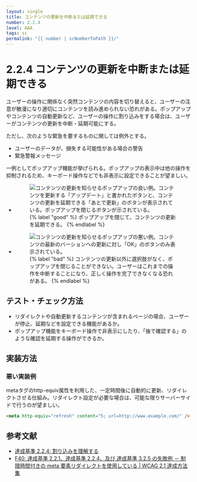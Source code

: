 ```yaml
---
layout: single
title: コンテンツの更新を中断または延期できる
number: 2.2.4
level: AAA
tags: sc
permalink: "{{ number | scNumberToPath }}/"
---
```


# 2.2.4 コンテンツの更新を中断または延期できる

ユーザーの操作に関係なく突然コンテンツの内容を切り替えると、ユーザーの注意が散漫になり適切にコンテンツを読み進められない恐れがある。ポップアップやコンテンツの自動更新など、ユーザーの操作に割り込みをする場合は、ユーザーがコンテンツの更新を中断・延期可能にする。

ただし、次のような緊急を要するものに関しては例外とする。

- ユーザーのデータが、損失する可能性がある場合の警告
- 緊急警報メッセージ

一例としてポップアップ機能が挙げられる。ポップアップの表示中は他の操作を抑制されるため、キーボード操作などでも非表示に設定できることが望ましい。

<ul class="Figurelist">
<li>
<figure>
<img src="/img/2/2/4/2.2.4_ok.svg" alt="コンテンツの更新を知らせるポップアップの良い例。コンテンツを更新する「アップデート」と書かれたボタンと、コンテンツの更新を延期できる「あとで更新」のボタンが表示されている。ポップアップを閉じるボタンが示されている。" />
<figcaption>
{% label "good" %}
ポップアップを閉じて、コンテンツの更新を延期できる。
{% endlabel %}
</figcaption>
</figure>
</li>
<li>
<figure>
<img src="/img/2/2/4/2.2.4_ng.svg" alt="コンテンツの更新を知らせるポップアップの悪い例。コンテンツの最新のバーションへの更新に対し「OK」のボタンのみ表示されている。" />
<figcaption>
{% label "bad" %}
コンテンツの更新以外に選択肢がなく、ポップアップを閉じることができない。ユーザーはこれまでの操作を中断することになり、正しく操作を完了できなくなる恐れがある。
{% endlabel %}
</figcaption>
</figure>
</li>
</ul>

## テスト・チェック方法

- リダイレクトや自動更新するコンテンツが含まれるページの場合、ユーザーが停止、延期などを設定できる機能があるか。
- ポップアップ機能をキーボード操作で非表示にしたり、「後で確認する」のような確認を延期する操作ができるか。

## 実装方法

### 悪い実装例

metaタグのhttp-equiv属性を利用した、一定時間後に自動的に更新、リダイレクトさせる仕組み。リダイレクト設定が必要な場合は、可能な限りサーバーサイドで行うのが望ましい。

```html
<meta http-equiv="refresh" content="5; url=http://www.example.com/" />
```

## 参考文献

- [達成基準 2.2.4: 割り込みを理解する](https://waic.jp/docs/WCAG21/Understanding/interruptions.html)
- [F40: 達成基準 2.2.1、達成基準 2.2.4、及び 達成基準 3.2.5 の失敗例 － 制限時間付きの meta 要素リダイレクトを使用している | WCAG 2.1 達成方法集](https://waic.jp/docs/WCAG21/Techniques/failures/F40)
